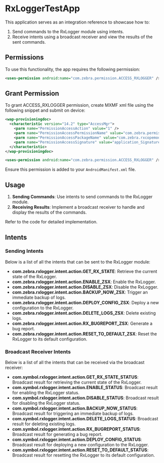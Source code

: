 # RxLoggerTestApp

This application serves as an integration reference to showcase how to:

1. Send commands to the RxLogger module using intents.
2. Receive intents using a broadcast receiver and view the results of the sent commands.

## Permissions

To use this functionality, the app requires the following permission:

```xml
<uses-permission android:name="com.zebra.permission.ACCESS_RXLOGGER" />
```

## Grant Permission

To grant ACCESS_RXLOGGER permission, create MXMF xml file using the following snippet and submit on device:

```xml
<wap-provisioningdoc>
  <characteristic version="14.2" type="AccessMgr">
    <parm name="PermissionAccessAction" value="1" />
    <parm name="PermissionAccessPermissionName" value="com.zebra.permission.ACCESS_RXLOGGER" />
    <parm name="PermissionAccessPackageName" value="com.zebra.rxcopemodetestapp" />
    <parm name="PermissionAccessSignature" value="application_Signature" />
  </characteristic>
</wap-provisioningdoc>
```

```xml
<uses-permission android:name="com.zebra.permission.ACCESS_RXLOGGER" />
```

Ensure this permission is added to your `AndroidManifest.xml` file.

## Usage

1. **Sending Commands**: Use intents to send commands to the RxLogger module.
2. **Receiving Results**: Implement a broadcast receiver to handle and display the results of the commands.

Refer to the code for detailed implementation.

## Intents

### Sending Intents
Below is a list of all the intents that can be sent to the RxLogger module:

- **com.zebra.rxlogger.intent.action.GET_RX_STATE**: Retrieve the current state of the RxLogger.
- **com.zebra.rxlogger.intent.action.ENABLE_ZSX**: Enable the RxLogger.
- **com.zebra.rxlogger.intent.action.DISABLE_ZSX**: Disable the RxLogger.
- **com.zebra.rxlogger.intent.action.BACKUP_NOW_ZSX**: Trigger an immediate backup of logs.
- **com.zebra.rxlogger.intent.action.DEPLOY_CONFIG_ZSX**: Deploy a new configuration to the RxLogger.
- **com.zebra.rxlogger.intent.action.DELETE_LOGS_ZSX**: Delete existing logs.
- **com.zebra.rxlogger.intent.action.RX_BUGREPORT_ZSX**: Generate a bug report.
- **com.zebra.rxlogger.intent.action.RESET_TO_DEFAULT_ZSX**: Reset the RxLogger to its default configuration.

### Broadcast Receiver Intents
Below is a list of all the intents that can be received via the broadcast receiver:

- **com.symbol.rxlogger.intent.action.GET_RX_STATE_STATUS**: Broadcast result for retrieving the current state of the RxLogger.
- **com.symbol.rxlogger.intent.action.ENABLE_STATUS**: Broadcast result for enabling the RxLogger status.
- **com.symbol.rxlogger.intent.action.DISABLE_STATUS**: Broadcast result for disabling the RxLogger status.
- **com.symbol.rxlogger.intent.action.BACKUP_NOW_STATUS**: Broadcast result for triggering an immediate backup of logs.
- **com.symbol.rxlogger.intent.action.DELETE_LOGS_STATUS**: Broadcast result for deleting existing logs.
- **com.symbol.rxlogger.intent.action.RX_BUGREPORT_STATUS**: Broadcast result for generating a bug report.
- **com.symbol.rxlogger.intent.action.DEPLOY_CONFIG_STATUS**: Broadcast result for deploying a new configuration to the RxLogger.
- **com.symbol.rxlogger.intent.action.RESET_TO_DEFAULT_STATUS**: Broadcast result for resetting the RxLogger to its default configuration.


